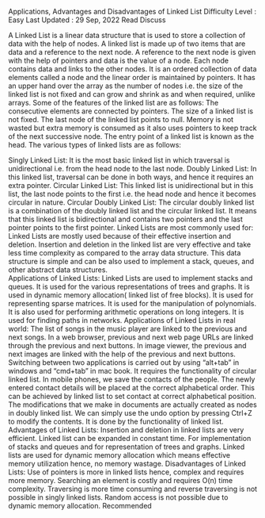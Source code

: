 Applications, Advantages and Disadvantages of Linked List
Difficulty Level : Easy
Last Updated : 29 Sep, 2022
Read
Discuss

A Linked List is a linear data structure that is used to store a collection of data with the help of nodes. A linked list is made up of two items that are data and a reference to the next node. A reference to the next node is given with the help of pointers and data is the value of a node. Each node contains data and links to the other nodes. It is an ordered collection of data elements called a node and the linear order is maintained by pointers. It has an upper hand over the array as the number of nodes i.e. the size of the linked list is not fixed and can grow and shrink as and when required, unlike arrays. Some of the features of the linked list are as follows:
The consecutive elements are connected by pointers.
The size of a linked list is not fixed.
The last node of the linked list points to null.
Memory is not wasted but extra memory is consumed as it also uses pointers to keep track of the next successive node.
The entry point of a linked list is known as the head. 
The various types of linked lists are as follows:

Singly Linked List: It is the most basic linked list in which traversal is unidirectional i.e. from the head node to the last node.
Doubly Linked List: In this linked list, traversal can be done in both ways, and hence it requires an extra pointer.
Circular Linked List: This linked list is unidirectional but in this list, the last node points to the first i.e. the head node and hence it becomes circular in nature.
Circular Doubly Linked List: The circular doubly linked list is a combination of the doubly linked list and the circular linked list. It means that this linked list is bidirectional and contains two pointers and the last pointer points to the first pointer.
Linked Lists are most commonly used for:
Linked Lists are mostly used because of their effective insertion and deletion. 
Insertion and deletion in the linked list are very effective and take less time complexity as compared to the array data structure. 
This data structure is simple and can be also used to implement a stack, queues, and other abstract data structures.   
Applications of Linked Lists:
Linked Lists are used to implement stacks and queues.
It is used for the various representations of trees and graphs.
It is used in dynamic memory allocation( linked list of free blocks).
It is used for representing sparse matrices.
It is used for the manipulation of polynomials.
It is also used for performing arithmetic operations on long integers.
It is used for finding paths in networks.
Applications of Linked Lists in real world: 
The list of songs in the music player are linked to the previous and next songs. 
In a web browser, previous and next web page URLs are linked through the previous and next buttons.
In image viewer, the previous and next images are linked with the help of the previous and next buttons.
Switching between two applications is carried out by using “alt+tab” in windows and “cmd+tab” in mac book. It requires the functionality of circular linked list.
In mobile phones, we save the contacts of the people. The newly entered contact details will be placed at the correct alphabetical order. This can be achieved by linked list to set contact at correct alphabetical position.
The modifications that we make in documents are actually created as nodes in doubly linked list. We can simply use the undo option by pressing Ctrl+Z to modify the contents. It is done by the functionality of linked list.
Advantages of Linked Lists:
Insertion and deletion in linked lists are very efficient.
Linked list can be expanded in constant time.
For implementation of stacks and queues and for representation of trees and graphs.
Linked lists are used for dynamic memory allocation which means effective memory utilization hence, no memory wastage.
Disadvantages of Linked Lists:
Use of pointers is more in linked lists hence, complex and requires more memory.
Searching an element is costly and requires O(n) time complexity.
Traversing is more time consuming and reverse traversing is not possible in singly linked lists.
Random access is not possible due to dynamic memory allocation.
Recommended